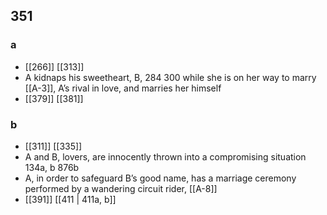 ## 351
### a
- [[266]] [[313]] 
- A kidnaps his sweetheart, B, 284 300 while she is on her way to marry [[A-3]], A’s rival in love, and marries her himself
- [[379]] [[381]] 

### b
- [[311]] [[335]] 
- A and B, lovers, are innocently thrown into a compromising situation 134a, b 876b
- A, in order to safeguard B’s good name, has a marriage ceremony performed by a wandering circuit rider, [[A-8]]
- [[391]] [[411 | 411a, b]] 

